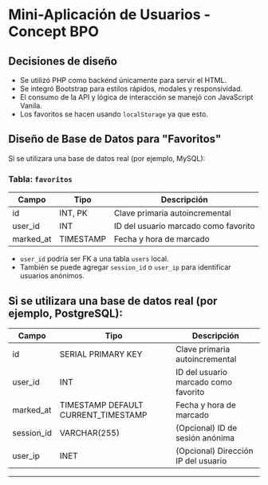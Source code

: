 # Mini-Aplicación de Usuarios - Concept BPO

## Decisiones de diseño

- Se utilizó PHP como backend únicamente para servir el HTML.
- Se integró Bootstrap para estilos rápidos, modales y responsividad.
- El consumo de la API y lógica de interacción se manejó con JavaScript Vanila.
- Los favoritos se hacen usando `localStorage` ya que esto.

## Diseño de Base de Datos para "Favoritos"

Si se utilizara una base de datos real (por ejemplo, MySQL):

### Tabla: `favoritos`
| Campo       | Tipo         | Descripción                         |
|-------------|--------------|-------------------------------------|
| id          | INT, PK      | Clave primaria autoincremental      |
| user_id     | INT          | ID del usuario marcado como favorito|
| marked_at   | TIMESTAMP    | Fecha y hora de marcado             |

- `user_id` podría ser FK a una tabla `users` local.
- También se puede agregar `session_id` o `user_ip` para identificar usuarios anónimos.


Si se utilizara una base de datos real (por ejemplo, PostgreSQL):
-------------------------------------------------------------------------------------------
| Campo       | Tipo                                | Descripción                         |
|-------------|-------------------------------------|-------------------------------------|
| id          | SERIAL PRIMARY KEY                  | Clave primaria autoincremental      |
| user_id     | INT                                 | ID del usuario marcado como favorito|
| marked_at   | TIMESTAMP DEFAULT CURRENT_TIMESTAMP | Fecha y hora de marcado             |
| session_id  | VARCHAR(255)                        | (Opcional) ID de sesión anónima     |
| user_ip     | INET                                | (Opcional) Dirección IP del usuario |
-------------------------------------------------------------------------------------------

